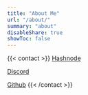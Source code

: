 ```yaml
---
title: "About Me"
url: "/about/"
summary: "about"
disableShare: true
showToc: false
---
```


{{< contact >}}
[Hashnode](https://hashnode.hophamlam.com)

[Discord](https://discord.gg/zUfmfmpz)

[Github](https://github.com/hophamlam)
{{< /contact >}}
